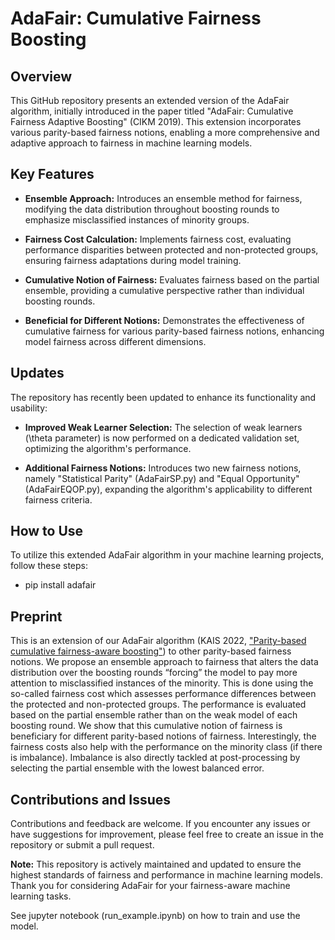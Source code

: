 # AdaFair: Cumulative Fairness Boosting

## Overview

This GitHub repository presents an extended version of the AdaFair algorithm, initially introduced in the paper titled "AdaFair: Cumulative Fairness Adaptive Boosting" (CIKM 2019). This extension incorporates various parity-based fairness notions, enabling a more comprehensive and adaptive approach to fairness in machine learning models.

## Key Features

- **Ensemble Approach:** Introduces an ensemble method for fairness, modifying the data distribution throughout boosting rounds to emphasize misclassified instances of minority groups.

- **Fairness Cost Calculation:** Implements fairness cost, evaluating performance disparities between protected and non-protected groups, ensuring fairness adaptations during model training.

- **Cumulative Notion of Fairness:** Evaluates fairness based on the partial ensemble, providing a cumulative perspective rather than individual boosting rounds.

- **Beneficial for Different Notions:** Demonstrates the effectiveness of cumulative fairness for various parity-based fairness notions, enhancing model fairness across different dimensions.

## Updates

The repository has recently been updated to enhance its functionality and usability:

- **Improved Weak Learner Selection:** The selection of weak learners (\theta parameter) is now performed on a dedicated validation set, optimizing the algorithm's performance.

- **Additional Fairness Notions:** Introduces two new fairness notions, namely "Statistical Parity" (AdaFairSP.py) and "Equal Opportunity" (AdaFairEQOP.py), expanding the algorithm's applicability to different fairness criteria.

## How to Use
To utilize this extended AdaFair algorithm in your machine learning projects, follow these steps:

- pip install adafair

## Preprint
This is an extension of our AdaFair algorithm (KAIS 2022, ["Parity-based cumulative fairness-aware boosting"](https://link.springer.com/article/10.1007/s10115-022-01723-3)) to other parity-based fairness notions. We propose an ensemble approach to fairness that alters the data distribution over the boosting rounds “forcing” the model to pay more attention to misclassified instances of the minority. This is done using the so-called fairness cost which assesses performance differences between the protected and non-protected groups. The performance is evaluated based on the partial ensemble rather than on the weak model of each boosting round. We show that this cumulative notion of fairness is beneficiary for different parity-based notions of fairness. Interestingly, the fairness costs also help with the performance on the minority class (if there is imbalance). Imbalance is also directly tackled at post-processing by selecting the partial ensemble with the lowest balanced error.

## Contributions and Issues
Contributions and feedback are welcome. If you encounter any issues or have suggestions for improvement, please feel free to create an issue in the repository or submit a pull request.

**Note:** This repository is actively maintained and updated to ensure the highest standards of fairness and performance in machine learning models. Thank you for considering AdaFair for your fairness-aware machine learning tasks.

See jupyter notebook (run_example.ipynb) on how to train and use the model.